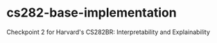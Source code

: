 # cs282-base-implementation
Checkpoint 2 for Harvard's CS282BR: Interpretability and Explainability
